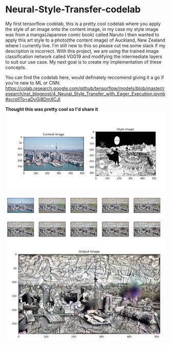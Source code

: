 # Neural-Style-Transfer-codelab

My first tensorflow codelab, this is a pretty cool codelab where you apply the style of an image onto the content image, in my case my style image was from a manga(Japanese comic book) called Naruto I then wanted to apply this art style to a photo(the content image) of Auckland, New Zealand where I currently live. I'm still new to this so please cut me some slack if my description is incorrect. With this project, we are using the trained image classification network called VGG19 and modifying the intermediate layers to suit our use case. My next goal is to create my implementation of these concepts.

You can find the codelab here, would definately reccomend giving it a go if you're new to ML or CNN:
https://colab.research.google.com/github/tensorflow/models/blob/master/research/nst_blogpost/4_Neural_Style_Transfer_with_Eager_Execution.ipynb#scrollTo=aDyGj8DmXCJI

**Thought this was pretty cool so I'd share it**
  ![inputs](inputs.JPG)
 
  ![process](process.JPG)
  ![output](output.JPG)

